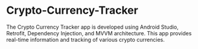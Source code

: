 # Crypto-Currency-Tracker
The Crypto Currency Tracker app is developed using Android Studio, Retrofit, Dependency Injection, and MVVM architecture. This app provides real-time information and tracking of various crypto currencies.
